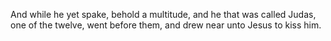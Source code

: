 And while he yet spake, behold a multitude, and he that was called Judas, one of the twelve, went before them, and drew near unto Jesus to kiss him.
